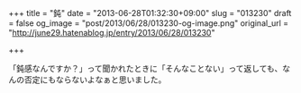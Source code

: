 +++
title = "鈍"
date = "2013-06-28T01:32:30+09:00"
slug = "013230"
draft = false
og_image = "post/2013/06/28/013230-og-image.png"
original_url = "http://june29.hatenablog.jp/entry/2013/06/28/013230"

+++

<p>「鈍感なんですか？」って聞かれたときに「そんなことない」って返しても、なんの否定にもならないよなぁと思いました。</p>
